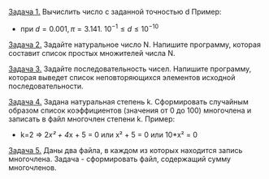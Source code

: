 [Задача 1.](https://github.com/allseenn/python/blob/main/04.Tasks/01.py) Вычислить число c заданной точностью d
Пример:
- при $d = 0.001, π = 3.141.$    $10^{-1} ≤ d ≤10^{-10}$

[Задача 2.](https://github.com/allseenn/python/blob/main/04.Tasks/02.py) Задайте натуральное число N. Напишите программу, которая составит список простых множителей числа N.

[Задача 3.](https://github.com/allseenn/python/blob/main/04.Tasks/03.py) Задайте последовательность чисел. Напишите программу, которая выведет список неповторяющихся элементов исходной последовательности.

[Задача 4.](https://github.com/allseenn/python/blob/main/04.Tasks/04.py) Задана натуральная степень k. Сформировать случайным образом список коэффициентов (значения от 0 до 100) многочлена и записать в файл многочлен степени k.
Пример:
- k=2 => 2*x² + 4*x + 5 = 0 или x² + 5 = 0 или 10*x² = 0

[Задача 5.](https://github.com/allseenn/python/blob/main/04.Tasks/05.py) Даны два файла, в каждом из которых находится запись многочлена. Задача - сформировать файл, содержащий сумму многочленов.